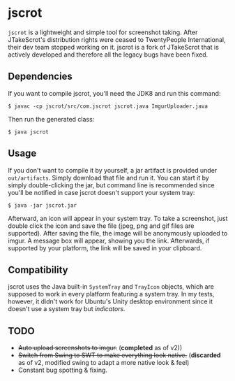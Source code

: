 # jscrot #
`jscrot` is a lightweight and simple tool for screenshot taking. After JTakeScrot's distribution rights were
ceased to TwentyPeople International, their dev team stopped working on it. jscrot is a fork of JTakeScrot that is
actively developed and therefore all the legacy bugs have been fixed.

## Dependencies ##
If you want to compile jscrot, you'll need the JDK8 and run this command:

    $ javac -cp jscrot/src/com.jscrot jscrot.java ImgurUploader.java

Then run the generated class:

    $ java jscrot

## Usage ##
If you don't want to compile it by yourself, a jar artifact is provided under `out/artifacts`. Simply download that
file and run it. You can start it by simply double-clicking the jar, but command line is recommended since you'll
be notified in case jscrot doesn't support your system tray:

    $ java -jar jscrot.jar

Afterward, an icon will appear in your system tray. To take a screenshot, just double click the icon and save
the file (jpeg, png and gif files are supported). After saving the file, the image will be anonymously uploaded
to imgur. A message box will appear, showing you the link. Afterwards, if supported by your platform, the link will
be saved in your clipboard.

## Compatibility ##
jscrot uses the Java built-in `SystemTray` and `TrayIcon` objects, which are supposed to work in every platform
featuring a system tray. In my tests, however, it didn't work for Ubuntu's Unity desktop environment since it
doesn't use a system tray but *indicators.*

## TODO ##
* ~~Auto upload screenshots to imgur.~~ (**completed** as of v2))
* ~~Switch from Swing to SWT to make everything look native.~~ (**discarded** as of v2, modified swing to adapt a more native look & feel)
* Constant bug spotting & fixing.